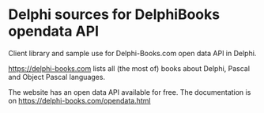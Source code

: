 # Delphi sources for DelphiBooks opendata API
Client library and sample use for Delphi-Books.com open data API in Delphi.

https://delphi-books.com lists all (the most of) books about Delphi, Pascal and Object Pascal languages.

The website has an open data API available for free. The documentation is on https://delphi-books.com/opendata.html
